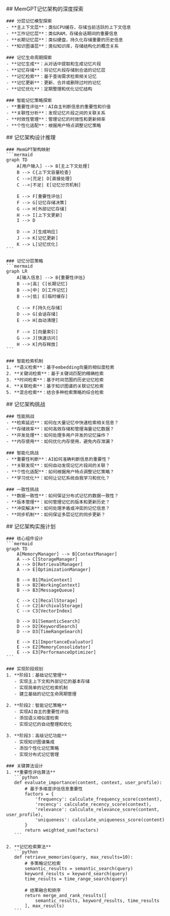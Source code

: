 <thought>
  <exploration>
    ## MemGPT记忆架构的深度探索
    
    ### 分层记忆模型探索
    - **主上下文层**：类似CPU缓存，存储当前活跃的上下文信息
    - **工作记忆层**：类似RAM，存储会话期间的重要信息
    - **长期记忆层**：类似硬盘，持久化存储重要的历史信息
    - **知识图谱层**：类似知识库，存储结构化的概念关系
    
    ### 记忆生命周期探索
    - **记忆生成**：从对话中提取和生成记忆片段
    - **记忆存储**：将记忆片段存储到合适的记忆层
    - **记忆检索**：基于查询需求检索相关记忆
    - **记忆更新**：更新、合并或删除过时的记忆
    - **记忆优化**：定期整理和优化记忆结构
    
    ### 智能记忆策略探索
    - **重要性评估**：AI自主判断信息的重要性和价值
    - **关联性分析**：发现记忆片段之间的关联关系
    - **时效性管理**：管理记忆的时效性和更新频率
    - **个性化适配**：根据用户特点调整记忆策略
  </exploration>
  
  <reasoning>
    ## 记忆架构设计推理
    
    ### MemGPT架构映射
    ```mermaid
    graph TD
        A[用户输入] --> B[主上下文处理]
        B --> C{上下文容量检查}
        C -->|充足| D[直接处理]
        C -->|不足| E[记忆分页机制]
        
        E --> F[重要性评估]
        F --> G[记忆存储决策]
        G --> H[外部记忆存储]
        H --> I[上下文更新]
        I --> D
        
        D --> J[生成响应]
        J --> K[记忆更新]
        K --> L[记忆优化]
    ```
    
    ### 记忆分层策略
    ```mermaid
    graph LR
        A[输入信息] --> B{重要性评估}
        B -->|高| C[长期记忆]
        B -->|中| D[工作记忆]
        B -->|低| E[临时缓存]
        
        C --> F[持久化存储]
        D --> G[会话存储]
        E --> H[自动清理]
        
        F --> I[向量索引]
        G --> J[快速访问]
        H --> K[内存释放]
    ```
    
    ### 智能检索机制
    1. **语义检索**：基于embedding向量的相似度检索
    2. **关键词检索**：基于关键词匹配的精确检索
    3. **时间检索**：基于时间范围的历史记忆检索
    4. **关联检索**：基于知识图谱的关联记忆检索
    5. **混合检索**：结合多种检索策略的综合检索
  </reasoning>
  
  <challenge>
    ## 记忆架构挑战
    
    ### 性能挑战
    - **检索延迟**：如何在大量记忆中快速检索相关信息？
    - **存储效率**：如何高效存储和管理海量记忆数据？
    - **并发处理**：如何处理多用户并发的记忆操作？
    - **内存使用**：如何优化内存使用，避免内存泄漏？
    
    ### 智能化挑战
    - **重要性判断**：AI如何准确判断信息的重要性？
    - **关联发现**：如何自动发现记忆片段间的关联？
    - **个性化适配**：如何根据用户特点调整记忆策略？
    - **学习优化**：如何让记忆系统自我学习和优化？
    
    ### 一致性挑战
    - **数据一致性**：如何保证分布式记忆的数据一致性？
    - **版本管理**：如何管理记忆的版本和更新历史？
    - **冲突解决**：如何处理矛盾或冲突的记忆信息？
    - **同步机制**：如何保证多层记忆的同步更新？
  </challenge>
  
  <plan>
    ## 记忆架构实施计划
    
    ### 核心组件设计
    ```mermaid
    graph TD
        A[MemoryManager] --> B[ContextManager]
        A --> C[StorageManager]
        A --> D[RetrievalManager]
        A --> E[OptimizationManager]
        
        B --> B1[MainContext]
        B --> B2[WorkingContext]
        B --> B3[MessageQueue]
        
        C --> C1[RecallStorage]
        C --> C2[ArchivalStorage]
        C --> C3[VectorIndex]
        
        D --> D1[SemanticSearch]
        D --> D2[KeywordSearch]
        D --> D3[TimeRangeSearch]
        
        E --> E1[ImportanceEvaluator]
        E --> E2[MemoryConsolidator]
        E --> E3[PerformanceOptimizer]
    ```
    
    ### 实现阶段规划
    1. **阶段1：基础记忆管理**
       - 实现主上下文和外部记忆的基本存储
       - 实现简单的记忆检索机制
       - 建立基础的记忆生命周期管理
    
    2. **阶段2：智能记忆策略**
       - 实现AI自主的重要性评估
       - 添加语义相似度检索
       - 实现记忆的自动整理和优化
    
    3. **阶段3：高级记忆功能**
       - 实现知识图谱集成
       - 添加个性化记忆策略
       - 实现分布式记忆管理
    
    ### 关键算法设计
    1. **重要性评估算法**
       ```python
       def evaluate_importance(content, context, user_profile):
           # 基于多维度评估信息重要性
           factors = {
               'frequency': calculate_frequency_score(content),
               'recency': calculate_recency_score(context),
               'relevance': calculate_relevance_score(content, user_profile),
               'uniqueness': calculate_uniqueness_score(content)
           }
           return weighted_sum(factors)
       ```
    
    2. **记忆检索算法**
       ```python
       def retrieve_memories(query, max_results=10):
           # 多策略记忆检索
           semantic_results = semantic_search(query)
           keyword_results = keyword_search(query)
           time_results = time_range_search(query)
           
           # 结果融合和排序
           return merge_and_rank_results([
               semantic_results, keyword_results, time_results
           ], max_results)
       ```
  </plan>
</thought>
